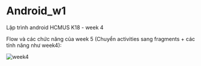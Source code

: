 # Android_w1
 Lập trình android HCMUS K18 - week 4
 
 Flow và các chức năng của week 5 (Chuyển activities sang fragments + các tính năng như week4):
 
 ![week4](week5.gif)
